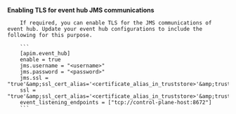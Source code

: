 **Enabling TLS for event hub JMS communications**

        If required, you can enable TLS for the JMS communications of event hub. Update your event hub configurations to include the following for this purpose.

        ```
        [apim.event_hub]
        enable = true
        jms.username = "<username>"
        jms.password = "<password>"
        jms.ssl = "true'&amp;ssl_cert_alias='<certificate_alias_in_truststore>'&amp;trust_store='<path_to_trust_store>'&amp;trust_store_password='<truststore_password>'&amp;key_store='<path_to_key_store>'&amp;key_store_password='<keystore_password>"
        ssl = "true'&amp;ssl_cert_alias='<certificate_alias_in_truststore>'&amp;trust_store='<path_to_trust_store>'&amp;trust_store_password='<truststore_password>'&amp;key_store='<path_to_key_store>'&amp;key_store_password='<keystore_password>"
        event_listening_endpoints = ["tcp://control-plane-host:8672"]
        ```